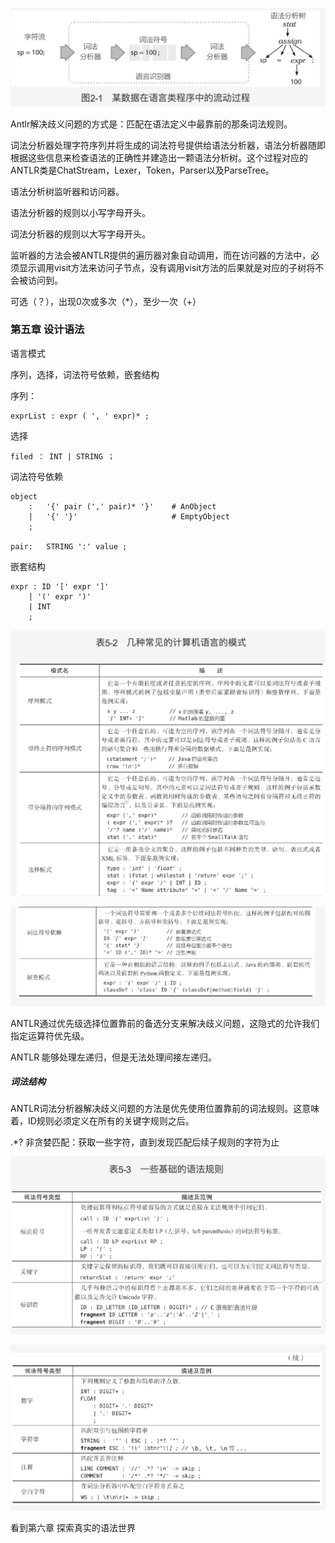![image-20210220154236021](antlr4阅读笔记.assets/image-20210220154236021.png)



Antlr解决歧义问题的方式是：匹配在语法定义中最靠前的那条词法规则。

词法分析器处理字符序列并将生成的词法符号提供给语法分析器，语法分析器随即根据这些信息来检查语法的正确性并建造出一颗语法分析树。这个过程对应的ANTLR类是ChatStream，Lexer，Token，Parser以及ParseTree。

语法分析树监听器和访问器。

语法分析器的规则以小写字母开头。

词法分析器的规则以大写字母开头。

监听器的方法会被ANTLR提供的遍历器对象自动调用，而在访问器的方法中，必须显示调用visit方法来访问子节点，没有调用visit方法的后果就是对应的子树将不会被访问到。

可选（？），出现0次或多次（*），至少一次（+）

### 第五章 设计语法

语言模式

序列，选择，词法符号依赖，嵌套结构

序列：

```
exprList : expr ( ', ' expr)* ;
```

选择

```
filed ： INT | STRING ；
```

词法符号依赖

```
object
    :   '{' pair (',' pair)* '}'    # AnObject
    |   '{' '}'                     # EmptyObject
    ;
    
pair:   STRING ':' value ;
```

嵌套结构

```
expr : ID '[' expr ']'
	| '(' expr ')'
	| INT
	;
```

![image-20210222153013150](antlr4阅读笔记.assets/image-20210222153013150.png)

![image-20210222153104014](antlr4阅读笔记.assets/image-20210222153104014.png)

ANTLR通过优先级选择位置靠前的备选分支来解决歧义问题，这隐式的允许我们指定运算符优先级。

ANTLR 能够处理左递归，但是无法处理间接左递归。

##### 词法结构

ANTLR词法分析器解决歧义问题的方法是优先使用位置靠前的词法规则。这意味着，ID规则必须定义在所有的关键字规则之后。

.*? 非贪婪匹配：获取一些字符，直到发现匹配后续子规则的字符为止

![image-20210222163849028](antlr4阅读笔记.assets/image-20210222163849028.png)

![image-20210222163913467](antlr4阅读笔记.assets/image-20210222163913467.png)

看到第六章 探索真实的语法世界